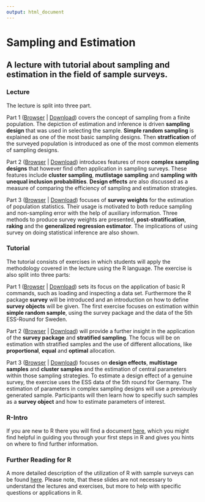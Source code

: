 ```yaml
---
output: html_document
---
```

# Sampling and Estimation
## A lecture with tutorial about sampling and estimation in the field of sample surveys. 

### Lecture 
The lecture is split into three part.

Part 1 ([Browser](https://github.com/BernStZi/SamplingAndEstimation/blob/short/lecture/part_1.pdf) | 
[Download](https://github.com/BernStZi/SamplingAndEstimation/raw/short/lecture/part_1.pdf))
covers the concept of sampling from a finite population. The depiction of estimation and inference is driven  **sampling design** that was used in selecting the sample. **Simple random sampling** is explained as one of the most basic sampling designs. Then **stratfication** of the surveyed population is introduced as one of the most common elements of sampling designs.

Part 2 ([Browser](https://github.com/BernStZi/SamplingAndEstimation/blob/short/lecture/part_2.pdf) | 
[Download](https://github.com/BernStZi/SamplingAndEstimation/raw/short/lecture/part_2.pdf))
introduces features of more **complex sampling designs** that however find often application in sampling surveys.
These features include **cluster sampling**, **mutlistage sampling** and **sampling with unequal inclusion probabilities**.
**Design effects** are also discussed as a measure of comparing the efficiency of sampling and estimation strategies.

Part 3 ([Browser](https://github.com/BernStZi/SamplingAndEstimation/blob/short/lecture/part_3.pdf) | 
[Download](https://github.com/BernStZi/SamplingAndEstimation/raw/short/lecture/part_3.pdf))
focuses of **survey weights** for the estimation of population statistics. Their usage is motivated to both reduce sampling and non-sampling error with the help of auxiliary information. Three methods to produce survey weights are presented, **post-stratification**, **raking** and the **generalized regression estimator**.
The implications of using survey on doing statistical inference are also shown.

### Tutorial

The tutorial consists of exercises in which students will apply the methodology covered in the lecture using the R language. The exercise is also split into three parts:

Part 1 ([Browser](https://github.com/BernStZi/SamplingAndEstimation/blob/short/tutorial/Ex1.pdf) | 
[Download](https://github.com/BernStZi/SamplingAndEstimation/raw/short/tutorial/Ex1.pdf)) sets its focus on the application of basic R commands, such as loading and inspecting a data set. Furthermore the R package **survey** will be introduced and an introduction on how to define **survey objects** will be given. The first exercise focuses on estimation within **simple random sample**, using the survey package and the data of the 5th ESS-Round for Sweden.

Part 2 ([Browser](https://github.com/BernStZi/SamplingAndEstimation/blob/short/tutorial/Ex2.pdf) | 
[Download](https://github.com/BernStZi/SamplingAndEstimation/raw/short/tutorial/Ex2.pdf))  will provide a further insight in the application of the **survey package** and **stratified sampling**. The focus will be on estimation with stratified samples and the use of different allocations, like **proportional**, **equal** and **optimal** allocation.

Part 3 ([Browser](https://github.com/BernStZi/SamplingAndEstimation/blob/short/tutorial/Ex3.pdf) | 
[Download](https://github.com/BernStZi/SamplingAndEstimation/raw/short/tutorial/Ex3.pdf)) focuses on **design effects**,   **multistage samples** and **cluster samples** and the estimation of central parameters within those sampling strategies. To estimate a design effect of a genuine survey, the exercise uses the ESS data of the 5th round for Germany.
The estimation of parameters in complex sampling designs will use a previously generated sample. Participants will then learn how to specifiy such samples as a **survey object** and how to estimate parameters of interest.

### R-Intro
If you are new to R there you will find a document [here](https://github.com/BernStZi/SamplingAndEstimation/blob/short/tutorial/preparation/Preparation.md), which you might find helpful in guiding you through your first steps in R and gives you hints on where to find further information.

### Further Reading for R
A more detailed description of the utilization of R with sample surveys can be found [here](https://github.com/BernStZi/SamplingAndEstimation/tree/short/tutorial/slides). Please note, that these slides are not necessary to understand the lectures and exercises, but more to help with specific questions or applications in R.



